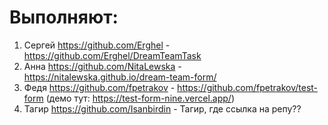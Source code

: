 # Выполняют:
1) Сергей https://github.com/Erghel - https://github.com/Erghel/DreamTeamTask
2) Анна https://github.com/NitaLewska - https://nitalewska.github.io/dream-team-form/
3) Федя https://github.com/fpetrakov - https://github.com/fpetrakov/test-form (демо тут: https://test-form-nine.vercel.app/)
4) Тагир https://github.com/Isanbirdin - Тагир, где ссылка на репу??
